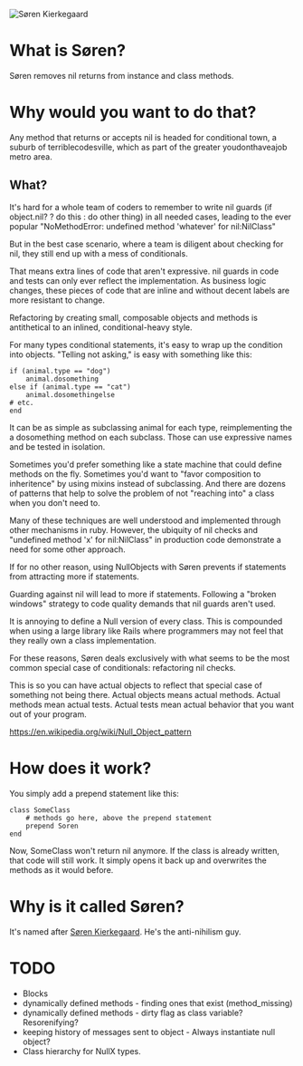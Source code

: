 ![Søren Kierkegaard](https://i.imgur.com/OW6bGAy.png "Søren Kierkegaard")

# What is Søren?
Søren removes nil returns from instance and class methods.

# Why would you want to do that?
Any method that returns or accepts nil is headed for conditional town,
a suburb of terriblecodesville, which as part of the greater
youdonthaveajob metro area.

## What?

It's hard for a whole team of coders to remember to write nil guards (if object.nil? ? do this : do other thing)
in all needed cases, leading to the ever popular "NoMethodError: undefined method 'whatever' for nil:NilClass"

But in the best case scenario, where a team is diligent about checking
for nil, they still end up with a mess of conditionals.

That means extra lines of code that aren't expressive. nil guards in code and tests can only ever reflect the implementation.
As business logic changes, these pieces of code that are inline and without decent labels are more resistant to change.

Refactoring by creating small, composable objects and methods is
antithetical to an inlined, conditional-heavy style.

For many types conditional statements, it's easy to wrap up the condition into
objects. "Telling not asking," is easy with something like this:

    if (animal.type == "dog")
        animal.dosomething
    else if (animal.type == "cat")
        animal.dosomethingelse
    # etc.
    end

It can be as simple as subclassing animal for each type, reimplementing the
a dosomething method on each subclass. Those can use expressive names
and be tested in isolation.

Sometimes you'd prefer something like a state machine that could define
methods on the fly. Sometimes you'd want to "favor composition to
inheritence" by using mixins instead of subclassing. And there are
dozens of patterns that help to solve the problem of not "reaching into"
a class when you don't need to.

Many of these techniques are well understood and implemented through
other mechanisms in ruby. However, the ubiquity of nil checks and
"undefined method 'x' for nil:NilClass" in production code demonstrate a
need for some other approach.

If for no other reason, using NullObjects with Søren prevents if statements
from attracting more if statements.

Guarding against nil will lead to more if statements. Following a
"broken windows" strategy to code quality demands that nil guards aren't
used.

It is annoying to define a Null version of every class. This is
compounded when using a large library like Rails where programmers may
not feel that they really own a class implementation.

For these reasons, Søren deals exclusively with what seems to be the most
common special case of conditionals: refactoring nil checks.

This is so you can have actual objects to reflect that special case of
something not being there. Actual objects means actual methods. Actual
methods mean actual tests. Actual tests mean actual behavior that you
want out of your program.

https://en.wikipedia.org/wiki/Null_Object_pattern

# How does it work?
You simply add a prepend statement like this:

    class SomeClass
        # methods go here, above the prepend statement
        prepend Soren
    end

Now, SomeClass won't return nil anymore. If the class is already
written, that code will still work. It simply opens it back up and
overwrites the methods as it would before.

# Why is it called Søren?
It's named after [Søren Kierkegaard](https://en.wikipedia.org/wiki/S%C3%B8ren_Kierkegaard). He's the anti-nihilism guy.

# TODO
* Blocks
* dynamically defined methods - finding ones that exist (method_missing)
* dynamically defined methods - dirty flag as class variable?  Resorenifying?
* keeping history of messages sent to object - Always instantiate null object?
* Class hierarchy for NullX types.

